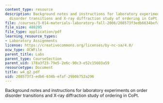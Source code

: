 ```yaml
---
content_type: resource
description: Background notes and instructions for laboratory experiments on order
  disorder transitions and X-ray diffraction study of ordering in CoPt.
file: /courses/3-014-materials-laboratory-fall-2006/208573f3edb6634befaf29b0b752a296_w4_g2.pdf
file_size: 488295
file_type: application/pdf
learning_resource_types:
- Laboratory Assignments
license: https://creativecommons.org/licenses/by-nc-sa/4.0/
ocw_type: OCWFile
parent_title: Labs
parent_type: CourseSection
parent_uid: 178a3f23-79e5-2e6c-90c3-e52c15603a59
resourcetype: Document
title: w4_g2.pdf
uid: 208573f3-edb6-634b-efaf-29b0b752a296
---
```

Background notes and instructions for laboratory experiments on order disorder transitions and X-ray diffraction study of ordering in CoPt.